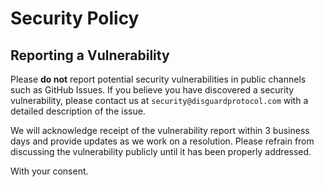 # Security Policy

## Reporting a Vulnerability

Please **do not** report potential security vulnerabilities in public channels such as GitHub Issues. If you believe you have discovered a security vulnerability, please contact us at `security@disguardprotocol.com` with a detailed description of the issue.

We will acknowledge receipt of the vulnerability report within 3 business days and provide updates as we work on a resolution. Please refrain from discussing the vulnerability publicly until it has been properly addressed.

With your consent.
